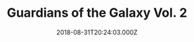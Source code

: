---
title: "Guardians of the Galaxy Vol. 2"
year: 2017
date: 2018-08-31T20:24:03.000Z
permalink: /almanac/movies/2018-08-31-guardians-2/index.html
rating: 3
---
